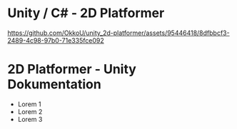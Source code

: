 # Unity / C# - 2D Platformer

https://github.com/OkkoU/unity_2d-platformer/assets/95446418/8dfbbcf3-2489-4c98-97b0-71e335fce092



# 2D Platformer - Unity Dokumentation
- Lorem 1
- Lorem 2
- Lorem 3
